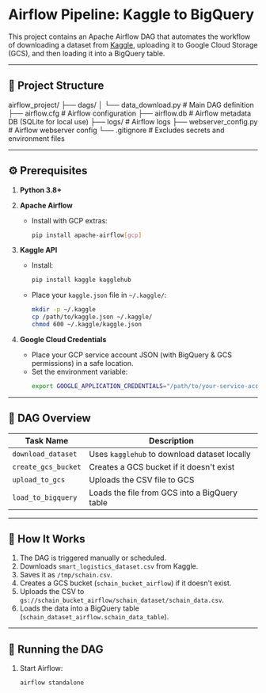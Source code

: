 # Airflow Pipeline: Kaggle to BigQuery

This project contains an Apache Airflow DAG that automates the workflow of downloading a dataset from [Kaggle](https://www.kaggle.com/datasets/ziya07/smart-logistics-supply-chain-dataset), uploading it to Google Cloud Storage (GCS), and then loading it into a BigQuery table.

---

## 📁 Project Structure

airflow_project/
├── dags/
│ └── data_download.py # Main DAG definition
├── airflow.cfg # Airflow configuration
├── airflow.db # Airflow metadata DB (SQLite for local use)
├── logs/ # Airflow logs
├── webserver_config.py # Airflow webserver config
└── .gitignore # Excludes secrets and environment files


---

## ⚙️ Prerequisites

1. **Python 3.8+**
2. **Apache Airflow**
   - Install with GCP extras:
     ```bash
     pip install apache-airflow[gcp]
     ```
3. **Kaggle API**
   - Install:
     ```bash
     pip install kaggle kagglehub
     ```
   - Place your `kaggle.json` file in `~/.kaggle/`:
     ```bash
     mkdir -p ~/.kaggle
     cp /path/to/kaggle.json ~/.kaggle/
     chmod 600 ~/.kaggle/kaggle.json
     ```

4. **Google Cloud Credentials**
   - Place your GCP service account JSON (with BigQuery & GCS permissions) in a safe location.
   - Set the environment variable:
     ```bash
     export GOOGLE_APPLICATION_CREDENTIALS="/path/to/your-service-account.json"
     ```

---

## 🚀 DAG Overview

| Task Name          | Description |
|--------------------|-------------|
| `download_dataset` | Uses `kagglehub` to download dataset locally |
| `create_gcs_bucket`| Creates a GCS bucket if it doesn't exist |
| `upload_to_gcs`    | Uploads the CSV file to GCS |
| `load_to_bigquery` | Loads the file from GCS into a BigQuery table |

---

## 🧠 How It Works

1. The DAG is triggered manually or scheduled.
2. Downloads `smart_logistics_dataset.csv` from Kaggle.
3. Saves it as `/tmp/schain.csv`.
4. Creates a GCS bucket (`schain_bucket_airflow`) if it doesn't exist.
5. Uploads the CSV to `gs://schain_bucket_airflow/schain_dataset/schain_data.csv`.
6. Loads the data into a BigQuery table (`schain_dataset_airflow.schain_data_table`).

---

## 📅 Running the DAG

1. Start Airflow:
   ```bash
   airflow standalone
